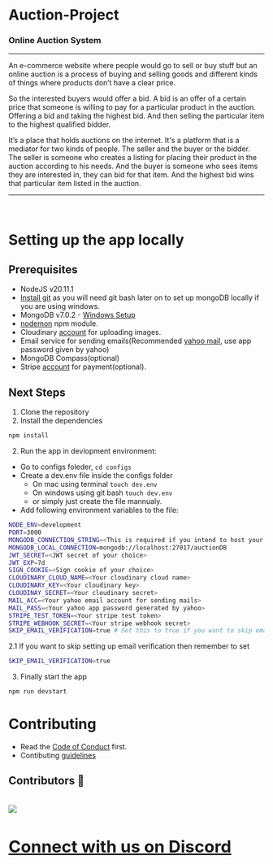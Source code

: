 # Auction-Project
### Online Auction System
<hr>

An e-commerce website where people would go to sell or buy stuff but an online auction is a process of buying and selling goods and different kinds of things where products don’t have a clear price. 

So the interested buyers would offer a bid. A bid is an offer of a certain price that someone is willing to pay for a particular product in the auction. Offering a bid and taking the highest bid. And then selling the particular item to the highest qualified bidder.

It’s a place that holds auctions on the internet. It's a platform that is a mediator for two kinds of people. The seller and the buyer or the bidder. The seller is someone who creates a listing for placing their product in the auction according to his needs. And the buyer is someone who sees items they are interested in, they can bid for that item. And the highest bid wins that particular item listed in the auction.

<hr>


<br>

# Setting up the app locally
## Prerequisites
- NodeJS v20.11.1
- [Install git](https://git-scm.com/downloads) as you will need git bash later on to set up mongoDB locally if you are using windows.
- MongoDB v7.0.2 - [Windows Setup](https://medium.com/@LondonAppBrewery/how-to-download-install-mongodb-on-windows-4ee4b3493514)
- [nodemon](https://www.npmjs.com/package/nodemon) npm module.
- Cloudinary [account](https://cloudinary.com/) for uploading images.
- Email service for sending emails(Recommended [yahoo mail](https://in.mail.yahoo.com/), use app password given by yahoo)
- MongoDB Compass(optional)
- Stripe [account](https://stripe.com/) for payment(optional).

## Next Steps
1. Clone the repository
2. Install the dependencies
```sh
npm install
```
2. Run the app in devlopment environment:
- Go to configs foleder, `cd configs`
- Create a dev.env file inside the configs folder
  - On mac using terminal `touch dev.env`
  - On windows using git bash `touch dev.env`
  - or simply just create the file mannualy.
- Add following environment variables to the file:
```sh
NODE_ENV=development
PORT=3000
MONGODB_CONNECTION_STRING=<This is required if you intend to host your db online>
MONGODB_LOCAL_CONNECTION=mongodb://localhost:27017/auctionDB
JWT_SECRET=<JWT secret of your choice>
JWT_EXP=7d
SIGN_COOKIE=<Sign cookie of your choice>
CLOUDINARY_CLOUD_NAME=<Your cloudinary cloud name>
CLOUDINARY_KEY=<Your cloudinary key>
CLOUDINAY_SECRET=<Your cloudinary secret>
MAIL_ACC=<Your yahoo email account for sending mails>
MAIL_PASS=<Your yahoo app password generated by yahoo>
STRIPE_TEST_TOKEN=<Your stripe test token>
STRIPE_WEBHOOK_SECRET=<Your stripe webhook secret>
SKIP_EMAIL_VERIFICATION=true # Set this to true if you want to skip email verification
```
2.1 If you want to skip setting up email verification then remember to set
```sh
SKIP_EMAIL_VERIFICATION=true
```
3. Finally start the app
```sh
npm run devstart
```

# Contributing
- Read the [Code of Conduct](./docs/code-of-conduct.md) first.
- Contibuting [guidelines](./docs/contributing/contributing.md)

## Contributors 👥
<br>
<a href = "https://github.com/Hritvik-Mohan/Auction-Project/graphs/contributors">
  <img src = "https://contrib.rocks/image?repo=Hritvik-Mohan/Auction-Project">
</a>
<br>

# [<h3>Connect with us on Discord](https://discord.gg/5PNFxQF2nz) 

